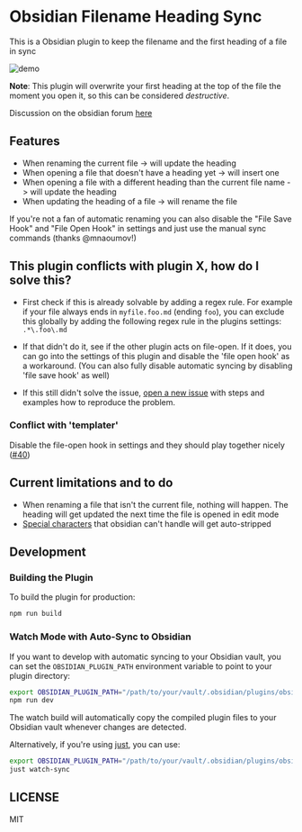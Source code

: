 # Obsidian Filename Heading Sync

This is a Obsidian plugin to keep the filename and the first heading of a file in sync

![demo](./demo.gif)

**Note**: This plugin will overwrite your first heading at the top of the file the moment you open it, so this can be considered _destructive_.

Discussion on the obsidian forum [here](https://forum.obsidian.md/t/plugin-for-keeping-the-filename-and-first-heading-of-a-file-in-sync/12042)

## Features

- When renaming the current file -> will update the heading
- When opening a file that doesn't have a heading yet -> will insert one
- When opening a file with a different heading than the current file name -> will update the heading
- When updating the heading of a file -> will rename the file

If you're not a fan of automatic renaming you can also disable the "File Save Hook" and "File Open Hook" in settings and just use the manual sync commands (thanks @mnaoumov!)

## This plugin conflicts with plugin X, how do I solve this?

- First check if this is already solvable by adding a regex rule. For example if your file always ends in `myfile.foo.md` (ending `foo`), you can exclude this globally by adding the following regex rule in the plugins settings: `.*\.foo\.md`

- If that didn't do it, see if the other plugin acts on file-open. If it does, you can go into the settings of this plugin and disable the 'file open hook' as a workaround. (You can also fully disable automatic syncing by disabling 'file save hook' as well)

- If this still didn't solve the issue, [open a new issue](https://github.com/dvcrn/obsidian-filename-heading-sync/issues/new) with steps and examples how to reproduce the problem.

### Conflict with 'templater'

Disable the file-open hook in settings and they should play together nicely ([#40](https://github.com/dvcrn/obsidian-filename-heading-sync/issues/40))

## Current limitations and to do

- When renaming a file that isn't the current file, nothing will happen. The heading will get updated the next time the file is opened in edit mode
- [Special characters](https://github.com/dvcrn/obsidian-filename-header-sync/blob/bc3a1a7805f2b63ad5767c3d01dcef7b65b1aebd/main.ts) that obsidian can't handle will get auto-stripped

## Development

### Building the Plugin

To build the plugin for production:

```bash
npm run build
```

### Watch Mode with Auto-Sync to Obsidian

If you want to develop with automatic syncing to your Obsidian vault, you can set the `OBSIDIAN_PLUGIN_PATH` environment variable to point to your plugin directory:

```bash
export OBSIDIAN_PLUGIN_PATH="/path/to/your/vault/.obsidian/plugins/obsidian-filename-heading-sync"
npm run dev
```

The watch build will automatically copy the compiled plugin files to your Obsidian vault whenever changes are detected.

Alternatively, if you're using [just](https://github.com/casey/just), you can use:

```bash
export OBSIDIAN_PLUGIN_PATH="/path/to/your/vault/.obsidian/plugins/obsidian-filename-heading-sync"
just watch-sync
```

## LICENSE

MIT
